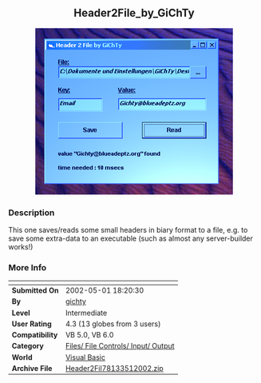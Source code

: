 ﻿<div align="center">

## Header2File\_by\_GiChTy

<img src="PIC2002511247191941.jpg">
</div>

### Description

This one saves/reads some small headers in biary format to a file, e.g. to save some extra-data to an executable (such as almost any server-builder works!)
 
### More Info
 


<span>             |<span>
---                |---
**Submitted On**   |2002-05-01 18:20:30
**By**             |[gichty](https://github.com/Planet-Source-Code/PSCIndex/blob/master/ByAuthor/gichty.md)
**Level**          |Intermediate
**User Rating**    |4.3 (13 globes from 3 users)
**Compatibility**  |VB 5\.0, VB 6\.0
**Category**       |[Files/ File Controls/ Input/ Output](https://github.com/Planet-Source-Code/PSCIndex/blob/master/ByCategory/files-file-controls-input-output__1-3.md)
**World**          |[Visual Basic](https://github.com/Planet-Source-Code/PSCIndex/blob/master/ByWorld/visual-basic.md)
**Archive File**   |[Header2Fil78133512002\.zip](https://github.com/Planet-Source-Code/gichty-header2file-by-gichty__1-34290/archive/master.zip)








